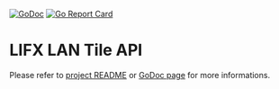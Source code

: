 [![GoDoc](https://godoc.org/github.com/fishy/lifxlan/tile?status.svg)](https://godoc.org/github.com/fishy/lifxlan/tile)
[![Go Report Card](https://goreportcard.com/badge/github.com/fishy/lifxlan)](https://goreportcard.com/report/github.com/fishy/lifxlan)

# LIFX LAN Tile API

Please refer to [project README](../README.md) or
[GoDoc page](https://godoc.org/github.com/fishy/lifxlan/tile)
for more informations.
